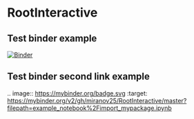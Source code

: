 # RootInteractive

## Test binder example
[![Binder](https://mybinder.org/badge.svg)](https://mybinder.org/v2/gh/miranov25/RootInteractive/master?filepath=example_notebook%2Fimport_mypackage.ipynb)

## Test binder second link example

.. image:: https://mybinder.org/badge.svg :target: https://mybinder.org/v2/gh/miranov25/RootInteractive/master?filepath=example_notebook%2Fimport_mypackage.ipynb
